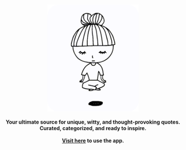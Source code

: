 <p align="center">
  <a href="https://mgks.github.io/zen/"><img width="250" src="https://raw.githubusercontent.com/mgks/mgks/main/res/zen.gif" ref="Zen by QTQR8R - http://www.ivyiby.com/zen"></a>
  <br/><br/>
  <b>Your ultimate source for unique, witty, and thought-provoking quotes. Curated, categorized, and ready to inspire.</b>
  <br/><br/>
  <b><a href="https://mgks.github.io/zen/">Visit here</a> to use the app.</b>
</p>